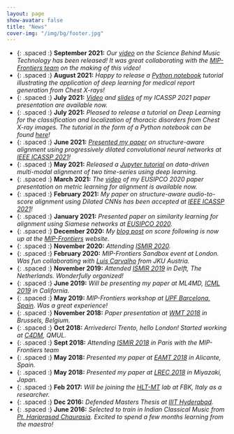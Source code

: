 ```yaml
---
layout: page
show-avatar: false
title: "News"
cover-img: "/img/bg/footer.jpg"
---
```


* {: .spaced :} **September 2021:** *Our [video](https://youtu.be/YgYV-7-ohxQ) on the Science Behind Music Technology has been released! It was great collaborating with the [MIP-Frontiers team](https://mip-frontiers.eu/people) on the making of this video!*
* {: .spaced :} **August 2021:** *Happy to release a [Python notebook](https://nbviewer.jupyter.org/github/rragrawal/Deep-Learning-on-Chest-X-rays/blob/main/medicalImageCaptioning.ipynb) tutorial illustrating the application of deep learning for medical report generation from Chest X-rays!*
* {: .spaced :} **July 2021:** *[Video](https://youtu.be/0kni53Kys3U) and [slides](https://sigport.org/documents/slides-icassp-2021-paper-structure-aware-alignment) of my ICASSP 2021 paper presentation are available now.*
* {: .spaced :} **July 2021:** *Pleased to release a tutorial on Deep Learning for the classification and localization of thoracic disorders from Chest X-ray images. The tutorial in the form of a Python notebook can be found [here](https://nbviewer.jupyter.org/github/rragrawal/Deep-Learning-on-Chest-X-rays/blob/main/classifyLocalizeAttention.ipynb)!*
* {: .spaced :} **June 2021:** *[Presented my paper](https://twitter.com/ieeeICASSP/status/1402949138959028230) on structure-aware alignment using progressively dilated convolutional neural networks at [IEEE ICASSP 2021](https://2021.ieeeicassp.org/)!*
* {: .spaced :} **May 2021:** *Released a [Jupyter tutorial](https://nbviewer.jupyter.org/github/rragrawal/multimodalAlignment/blob/main/multiModalAlignment.ipynb) on data-driven multi-modal alignment of two time-series using deep learning.*
* {: .spaced :} **March 2021:** *The [video](https://www.youtube.com/watch?v=W23I8YQX1QE) of my EUSIPCO 2020 paper presentation on metric learning for alignment is available now.*
* {: .spaced :} **February 2021:** *My paper on structure-aware audio-to-score alignment using Dilated CNNs has been accepted at [IEEE ICASSP 2021](https://2021.ieeeicassp.org/)!* 
* {: .spaced :} **January 2021:** *Presented paper on similarity learning for alignment using Siamese networks at [EUSIPCO 2020](https://signalprocessingsociety.org/blog/eusipco-2020-2020-28th-european-signal-processing-conference).* 
* {: .spaced :} **December 2020:** *My [blog post](https://mip-frontiers.eu/2020/12/02/sf_ismir20.html) on score following is now up at the [MIP-Frontiers](https://mip-frontiers.eu) website.* 
* {: .spaced :} **November 2020:** *Attending [ISMIR 2020](https://www.ismir2020.net/).* 
* {: .spaced :} **February 2020:** *MIP-Frontiers Sandbox event at London. Was fun collaborating with [Luis Carvalho](https://www.jku.at/en/institute-of-computational-perception/about-us/people/luis-carvalho) from JKU Austria.*  
* {: .spaced :} **November 2019:** *Attended [ISMIR 2019](https://ismir2019.ewi.tudelft.nl/) in Delft, The Netherlands. Wonderfully organized!*
* {: .spaced :} **June 2019:** *Will be presenting my paper at ML4MD, [ICML 2019](https://icml.cc/Conferences/2019) in California.*
* {: .spaced :} **May 2019:** *MIP-Frontiers workshop at [UPF Barcelona, Spain](https://www.upf.edu/en/). Was a great experience!*
* {: .spaced :} **November 2018:** *Paper presentation at [WMT 2018](https://www.statmt.org/wmt18/) in Brussels, Belgium.*  
* {: .spaced :} **Oct 2018:** *Arrivederci Trento, hello London! Started working at [C4DM](https://c4dm.eecs.qmul.ac.uk/), QMUL.*  
* {: .spaced :} **Sept 2018:** *Attending [ISMIR 2018](http://ismir2018.ircam.fr/) in Paris with the MIP-Frontiers team*  
* {: .spaced :} **May 2018:** *Presented my paper at [EAMT 2018](http://eamt2018.dlsi.ua.es/) in Alicante, Spain.*
* {: .spaced :} **May 2018:** *Presented my paper at [LREC 2018](http://lrec2018.lrec-conf.org/en/) in Miyazaki, Japan.*
* {: .spaced :} **Feb 2017:** *Will be joining the [HLT-MT](https://hlt-mt.fbk.eu/) lab at FBK, Italy as a researcher.*
* {: .spaced :} **Dec 2016:** *Defended Masters Thesis at [IIIT Hyderabad](https://www.iiit.ac.in/).*
* {: .spaced :} **June 2016:** *Selected to train in Indian Classical Music from [Pt. Hariprasad Chaurasia](http://www.hariprasadchaurasia.com/). Excited to spend a few months learning from the maestro!*

